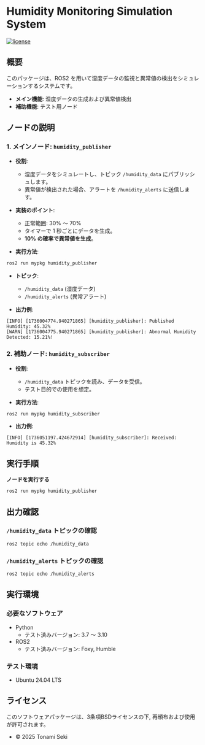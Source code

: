 # Humidity Monitoring Simulation System

[![license](https://img.shields.io/badge/license-BSD--3--Clause-green?style=flat)](https://github.com/STonami/mypkg?tab=BSD-3-Clause-1-ov-file)

## 概要
このパッケージは、ROS2 を用いて湿度データの監視と異常値の検出をシミュレーションするシステムです。

- **メイン機能**: 湿度データの生成および異常値検出
- **補助機能**: テスト用ノード

## ノードの説明

### 1. **メインノード: `humidity_publisher`**

- **役割**:
  - 湿度データをシミュレートし、トピック `/humidity_data` にパブリッシュします。
  - 異常値が検出された場合、アラートを `/humidity_alerts` に送信します。

- **実装のポイント**:
  - 正常範囲: 30% ～ 70%
  - タイマーで 1 秒ごとにデータを生成。
  - **10% の確率で異常値を生成**。

- **実行方法**:
```bash
ros2 run mypkg humidity_publisher
```

- **トピック**:
  - `/humidity_data` (湿度データ)
  - `/humidity_alerts` (異常アラート)

- **出力例**:
```
[INFO] [1736004774.940271865] [humidity_publisher]: Published Humidity: 45.32%
[WARN] [1736004775.940271865] [humidity_publisher]: Abnormal Humidity Detected: 15.21%!
```

### 2. **補助ノード: `humidity_subscriber`**

- **役割**: 
  - `/humidity_data` トピックを読み、データを受信。
  - テスト目的での使用を想定。

- **実行方法**:
```bash
ros2 run mypkg humidity_subscriber
```

- **出力例**:
```
[INFO] [1736051197.424672914] [humidity_subscriber]: Received: Humidity is 45.32%
```

## 実行手順

**ノードを実行する**
```bash
ros2 run mypkg humidity_publisher
```

## 出力確認

### `/humidity_data` トピックの確認
```bash
ros2 topic echo /humidity_data
```

### `/humidity_alerts` トピックの確認
```bash
ros2 topic echo /humidity_alerts
```

## 実行環境

### 必要なソフトウェア
- Python
  - テスト済みバージョン: 3.7 ～ 3.10
- ROS2
  - テスト済みバージョン: Foxy, Humble

### テスト環境
- Ubuntu 24.04 LTS

## ライセンス
このソフトウェアパッケージは、3条項BSDライセンスの下, 再頒布および使用が許可されます。

- © 2025 Tonami Seki
